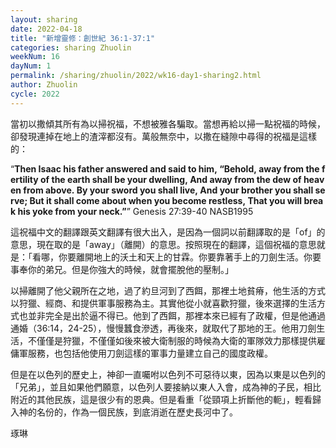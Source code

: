 ```yaml
---
layout: sharing
date: 2022-04-18
title: "新增靈修：創世紀 36:1-37:1"
categories: sharing Zhuolin
weekNum: 16
dayNum: 1
permalink: /sharing/zhuolin/2022/wk16-day1-sharing2.html
author: Zhuolin
cycle: 2022
---  
```


當初以撒傾其所有為以掃祝福，不想被雅各騙取。當想再給以掃一點祝福的時候，卻發現連掉在地上的渣滓都沒有。萬般無奈中，以撒在縫隙中尋得的祝福是這樣的：

“**Then Isaac his father answered and said to him, “Behold, away from the fertility of the earth shall be your dwelling, And away from the dew of heaven from above. By your sword you shall live, And your brother you shall serve; But it shall come about when you become restless, That you will break his yoke from your neck.”**”
‭‭Genesis‬ ‭27:39-40‬ ‭NASB1995‬‬

這祝福中文的翻譯跟英文翻譯有很大出入，是因為一個詞以前翻譯取的是「of」的意思，現在取的是「away」（離開）的意思。按照現在的翻譯，這個祝福的意思就是：「看哪，你要離開地上的沃土和天上的甘霖。你要靠著手上的刀劍生活。你要事奉你的弟兄。但是你強大的時候，就會擺脫他的壓制。」

以掃離開了他父親所在之地，過了約旦河到了西餌，那裡土地貧瘠，他生活的方式以狩獵、經商、和提供軍事服務為主。其實他從小就喜歡狩獵，後來選擇的生活方式也並非完全是出於逼不得已。他到了西餌，那裡本來已經有了政權，但是他通過通婚（36:14，24-25），慢慢蠶食滲透，再後來，就取代了那地的王。他用刀劍生活，不僅僅是狩獵，不僅僅如後來被大衛制服的時候為大衛的軍隊效力那樣提供雇傭軍服務，也包括他使用刀劍這樣的軍事力量建立自己的國度政權。

但是在以色列的歷史上，神卻一直囑咐以色列不可惡待以東，因為以東是以色列的「兄弟」，並且如果他們願意，以色列人要接納以東人入會，成為神的子民，相比附近的其他民族，這是很少有的恩典。但是看重「從頸項上折斷他的軛」，輕看歸入神的名份的，作為一個民族，到底消逝在歷史長河中了。

琢琳
